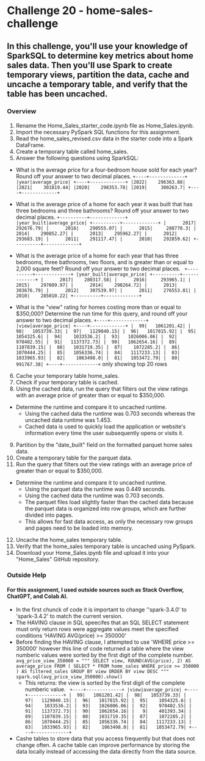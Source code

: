 # Challenge 20 - home-sales-challenge

## In this challenge, you'll use your knowledge of SparkSQL to determine key metrics about home sales data. Then you'll use Spark to create temporary views, partition the data, cache and uncache a temporary table, and verify that the table has been uncached.

### Overview 
####
1. Rename the Home_Sales_starter_code.ipynb file as Home_Sales.ipynb.
2. Import the necessary PySpark SQL functions for this assignment.
3. Read the home_sales_revised.csv data in the starter code into a Spark DataFrame.
4. Create a temporary table called home_sales.
5. Answer the following questions using SparkSQL:

- What is the average price for a four-bedroom house sold for each year? Round off your answer to two decimal places.
    `+----+-------------+
    |year|average_price|
    +----+-------------+
    |2022|    296363.88|
    |2021|    301819.44|
    |2020|    298353.78|
    |2019|     300263.7|
    +----+-------------+`

- What is the average price of a home for each year it was built that has three bedrooms and three bathrooms? Round off your answer to two decimal places.
`+----------+-------------+
|year_built|average_price|
+----------+-------------+
|      2017|    292676.79|
|      2016|    290555.07|
|      2015|     288770.3|
|      2014|    290852.27|
|      2013|    295962.27|
|      2012|    293683.19|
|      2011|    291117.47|
|      2010|    292859.62|
+----------+-------------+`

- What is the average price of a home for each year that has three bedrooms, three bathrooms, two floors, and is greater than or equal to 2,000 square feet? Round off your answer to two decimal places.
   ` +----------+-------------+
    |year_built|average_price|
    +----------+-------------+
    |      2017|    280317.58|
    |      2016|     293965.1|
    |      2015|    297609.97|
    |      2014|    298264.72|
    |      2013|    303676.79|
    |      2012|    307539.97|
    |      2011|    276553.81|
    |      2010|    285010.22|
    +----------+-------------+`

- What is the "view" rating for homes costing more than or equal to $350,000? Determine the run time for this query, and round off your answer to two decimal places.
    `+----+-------------+
    |view|average_price|
    +----+-------------+
    |  99|   1061201.42|
    |  98|   1053739.33|
    |  97|   1129040.15|
    |  96|   1017815.92|
    |  95|    1054325.6|
    |  94|    1033536.2|
    |  93|   1026006.06|
    |  92|    970402.55|
    |  91|   1137372.73|
    |  90|   1062654.16|
    |  89|   1107839.15|
    |  88|   1031719.35|
    |  87|    1072285.2|
    |  86|   1070444.25|
    |  85|   1056336.74|
    |  84|   1117233.13|
    |  83|   1033965.93|
    |  82|    1063498.0|
    |  81|   1053472.79|
    |  80|    991767.38|
    +----+-------------+`
only showing top 20 rows

6. Cache your temporary table home_sales.
7. Check if your temporary table is cached.
8. Using the cached data, run the query that filters out the view ratings with an average price of greater than or equal to $350,000. 
- Determine the runtime and compare it to uncached runtime.
    - Using the cached data the runtime was 0.703 seconds whereas the uncached data runtime was 1.453. 
    - Cached data is used to quickly load the application or website's information every time the user subsequently opens or visits it.

9. Partition by the "date_built" field on the formatted parquet home sales data.
10. Create a temporary table for the parquet data.
11. Run the query that filters out the view ratings with an average price of greater than or equal to $350,000. 
- Determine the runtime and compare it to uncached runtime.
     - Using the parquet data the runtime was 0.449 seconds. 
     - Using the cached data the runtime was 0.703 seconds. 
     - The parquet files load slightly faster than the cached data because the parquet data is organized into row groups, which are further divided into pages. 
     - This allows for fast data access, as only the necessary row groups and pages need to be loaded into memory.

12. Uncache the home_sales temporary table.
13. Verify that the home_sales temporary table is uncached using PySpark.
14. Download your Home_Sales.ipynb file and upload it into your "Home_Sales" GitHub repository.

### Outside Help 
#### For this assignment, I used outside sources such as Stack Overflow, ChatGPT, and Colab AI.
- In the first chunck of code it is important to change ''spark-3.4.0' to 'spark-3.4.2' to match the current version. 
- The HAVING clause in SQL speecifes that an SQL SELECT statement must only return rows were aggregate values meet the specified conditions
    'HAVING AVG(price) >= 350000' 
- Before finding the HAVING clause, I attempted to use 'WHERE price >= 350000' however this line of code returned a table where the view numberic values were sorted by the first digit of the complete number. 
           ` avg_price_view_350000 = """
            SELECT
              view,
              ROUND(AVG(price), 2) AS average_price
            FROM (
              SELECT *
              FROM home_sales
              WHERE price >= 350000
            ) AS filtered_sales
            GROUP BY view
            ORDER BY view DESC
            """
            spark.sql(avg_price_view_350000).show() `
    - This returns: the view is sorted by the first digit of the complete numberic value. 
      ` +----+-------------+
        |view|average_price|
        +----+-------------+
        |  99|   1061201.42|
        |  98|   1053739.33|
        |  97|   1129040.15|
        |  96|   1017815.92|
        |  95|    1054325.6|
        |  94|    1033536.2|
        |  93|   1026006.06|
        |  92|    970402.55|
        |  91|   1137372.73|
        |  90|   1062654.16|
        |   9|    401393.34|
        |  89|   1107839.15|
        |  88|   1031719.35|
        |  87|    1072285.2|
        |  86|   1070444.25|
        |  85|   1056336.74|
        |  84|   1117233.13|
        |  83|   1033965.93|
        |  82|    1063498.0|
        |  81|   1053472.79|
        +----+-------------+`
- Cashe tables to store data that you access frequently but that does not change often. A cache table can improve  performance by storing the data locally instead of accessing the data directly from the data source. 



